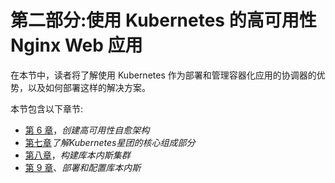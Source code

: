 # 第二部分:使用 Kubernetes 的高可用性 Nginx Web 应用

在本节中，读者将了解使用 Kubernetes 作为部署和管理容器化应用的协调器的优势，以及如何部署这样的解决方案。

本节包含以下章节:

*   [第 6 章](06.html)，*创建高可用性自愈架构*
*   [第七章](07.html)*了解Kubernetes星团的核心组成部分*
*   [第八章](08.html)，*构建库本内斯集群*
*   [第 9 章](09.html)、*部署和配置库本内斯*